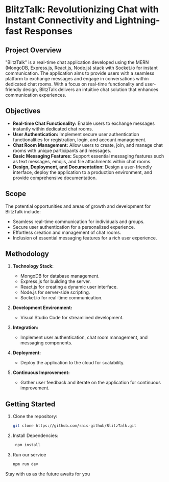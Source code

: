 # BlitzTalk: Revolutionizing Chat with Instant Connectivity and Lightning-fast Responses

## Project Overview

"BlitzTalk" is a real-time chat application developed using the MERN (MongoDB, Express.js, React.js, Node.js) stack with Socket.io for instant communication. The application aims to provide users with a seamless platform to exchange messages and engage in conversations within dedicated chat rooms. With a focus on real-time functionality and user-friendly design, BlitzTalk delivers an intuitive chat solution that enhances communication experiences.

## Objectives

- **Real-time Chat Functionality:** Enable users to exchange messages instantly within dedicated chat rooms.
- **User Authentication:** Implement secure user authentication functionalities for registration, login, and account management.
- **Chat Room Management:** Allow users to create, join, and manage chat rooms with unique participants and messages.
- **Basic Messaging Features:** Support essential messaging features such as text messages, emojis, and file attachments within chat rooms.
- **Design, Deployment, and Documentation:** Design a user-friendly interface, deploy the application to a production environment, and provide comprehensive documentation.

## Scope

The potential opportunities and areas of growth and development for BlitzTalk include:

- Seamless real-time communication for individuals and groups.
- Secure user authentication for a personalized experience.
- Effortless creation and management of chat rooms.
- Inclusion of essential messaging features for a rich user experience.

## Methodology

1. **Technology Stack:**

   - MongoDB for database management.
   - Express.js for building the server.
   - React.js for creating a dynamic user interface.
   - Node.js for server-side scripting.
   - Socket.io for real-time communication.

2. **Development Environment:**

   - Visual Studio Code for streamlined development.

3. **Integration:**

   - Implement user authentication, chat room management, and messaging components.

4. **Deployment:**

   - Deploy the application to the cloud for scalability.

5. **Continuous Improvement:**
   - Gather user feedback and iterate on the application for continuous improvement.

## Getting Started

1. Clone the repository:

   ```bash
   git clone https://github.com/rais-github/BlitzTalk.git

   ```

2. Install Dependencies:

   ```bash
    npm install

   ```

3. Run our service
   ```bash
   npm run dev
   ```

Stay with us as the future awaits for you
